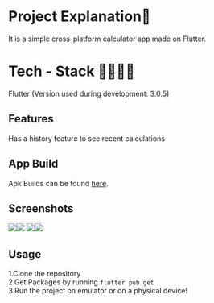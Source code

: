 # Project Explanation🚀
It is a simple cross-platform calculator app made on Flutter. 
  
# Tech - Stack 👨‍💻👩‍💻
 Flutter (Version used during development: 3.0.5)

## Features 
Has a history feature to see recent calculations  

## App Build
Apk Builds can be found <a href="https://drive.google.com/drive/folders/1UbuUAy4mRQCjHda-Qhqi-T68upuLZ-Nv?usp=sharing">here</a>.

## Screenshots
<img src="S1.jpg"><img src="S2.jpg">
<img src="S3.jpg"><img src="S4.jpg">
## Usage
1.Clone the repository  
2.Get Packages by running
    ```
    flutter pub get 
    ```  
3.Run the project on emulator or on a physical device!
